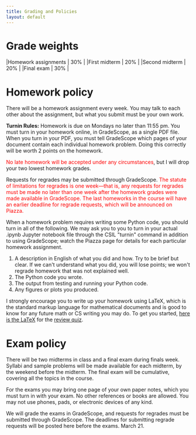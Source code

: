 ```yaml
---
title: Grading and Policies
layout: default
---
```


# Grade weights

|Homework assignments  | 30% |
|First midterm         | 20% |
|Second midterm        | 20% |
|Final exam            | 30% |

# Homework policy

There will be a homework assignment every week. You may talk to each
other about the assignment, but what you submit must be your own work. 

<b>Turnin Rules:</b>
Homework is due on Mondays no later than 11:55 pm. 
You must turn in your homework online, in GradeScope, 
as a single PDF file.
When you turn in your PDF, you must tell GradeScope which pages
of your document contain each individual homework problem.
Doing this correctly will be worth 2 points on the homework.

<span style="color:red">No late homework will be accepted
under any circumstances</span>, 
but I will drop your two lowest homework grades.

Requests for regrades may be submitted through GradeScope.
<span style="color:red">The statute of
limitations for regrades is one week<span>&mdash;that is, any requests
for regrades must be made no later than one week after the homework
grades were made available in GradeScope. 
The last homeworks in the course will have an earlier deadline for
regrade requests, which will be announced on Piazza.
</span>

When a homework problem requires writing some Python code, 
you should turn in all of the following. We may ask you to
you to turn in your actual .ipynb Jupyter notebook file through
the CSIL "turnin" command in addition to using GradeScope; watch
the Piazza page for details for each particular homework assignment.

1. A description in English of what you did and how. Try to be brief
but clear. If we can't understand what you did, you will lose points;
we won't regrade homework that was not explained well.
2. The Python code you wrote.
3. The output from testing and running your Python code.
4. Any figures or plots you produced.

I strongly encourage you to write up your homework using LaTeX, 
which is the standard markup language for mathematical documents
and is good to know for any future math or CS writing you may do.
To get you started, [here is the LaTeX](http://www.cs.ucsb.edu/~gilbert/cs111/old/cs111Fall2010/quiz/quiz.tex) for the [review quiz](http://www.cs.ucsb.edu/~gilbert/cs111/old/cs111Fall2010/quiz/quiz.pdf).

# Exam policy

There will be two midterms in class and a final exam during finals week.
Syllabi and sample problems will be made available for each midterm,
by the weekend before the midterm.
The final exam will be cumulative, covering all the topics in the course.

For the exams you may bring one page of your own paper notes,
which you must turn in with your exam.
No other references or books are allowed.
You may not use phones, pads, or electronic devices of any kind.

We will grade the exams in GradeScope, 
and requests for regrades must be submitted through GradeScope.
The deadlines for submitting regrade requests will be posted here before the exams.
March 21.

